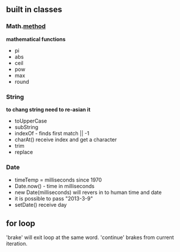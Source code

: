 ## built in classes

### Math.[method]()

**mathematical functions**
- pi
- abs
- ceil
- pow
- max
- round

### String

**to chang string need to re-asian it**
- toUpperCase
- subString
- indexOf - finds first match || -1
- charAt() receive index and get a character
- trim
- replace

### Date

- timeTemp = milliseconds since 1970
- Date.now() - time in milliseconds
- new Date(milliseconds) will revers in to human time and date
- it is possible to pass "2013-3-9"
- setDate() receive day

## for loop

'brake' will exit loop at the same word.
'continue' brakes from current iteration.
